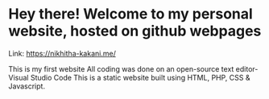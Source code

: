 # Hey there! Welcome to my personal website, hosted on github webpages
Link:  https://nikhitha-kakani.me/





This is my first website 
All coding was done on an open-source text editor-Visual Studio Code
This is a static website built using HTML, PHP, CSS & Javascript.
